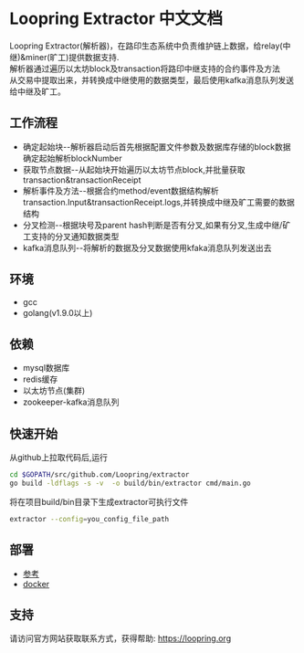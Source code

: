 # Loopring Extractor 中文文档

Loopring Extractor(解析器)，在路印生态系统中负责维护链上数据，给relay(中继)&miner(旷工)提供数据支持.<br>
解析器通过遍历以太坊block及transaction将路印中继支持的合约事件及方法<br>
从交易中提取出来，并转换成中继使用的数据类型，最后使用kafka消息队列发送给中继及旷工。

## 工作流程
* 确定起始块--解析器启动后首先根据配置文件参数及数据库存储的block数据确定起始解析blockNumber
* 获取节点数据--从起始块开始遍历以太坊节点block,并批量获取transaction&transactionReceipt
* 解析事件及方法--根据合约method/event数据结构解析transaction.Input&transactionReceipt.logs,并转换成中继及旷工需要的数据结构
* 分叉检测--根据块号及parent hash判断是否有分叉,如果有分叉,生成中继/矿工支持的分叉通知数据类型
* kafka消息队列--将解析的数据及分叉数据使用kfaka消息队列发送出去

## 环境
* gcc
* golang(v1.9.0以上)

## 依赖
* mysql数据库
* redis缓存
* 以太坊节点(集群)
* zookeeper-kafka消息队列

## 快速开始
从github上拉取代码后,运行
```bash
cd $GOPATH/src/github.com/Loopring/extractor
go build -ldflags -s -v  -o build/bin/extractor cmd/main.go
```
将在项目build/bin目录下生成extractor可执行文件

```bash
extractor --config=you_config_file_path
```

## 部署
* [参考](https://github.com/Loopring/relay-cluster/wiki/%E9%83%A8%E7%BD%B2extractor)
* [docker](https://loopring.github.io/extractor/DOCKER_CN)

## 支持
请访问官方网站获取联系方式，获得帮助: https://loopring.org